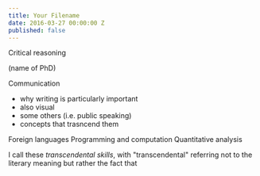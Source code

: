 ```yaml
---
title: Your Filename
date: 2016-03-27 00:00:00 Z
published: false
---
```


Critical reasoning

(name of PhD)

Communication
- why writing is particularly important
- also visual
- some others (i.e. public speaking)
- concepts that trasncend them



Foreign languages
Programming and computation
Quantitative analysis



I call these _transcendental skills_, with "transcendental" referring not to the literary meaning but rather the fact that 